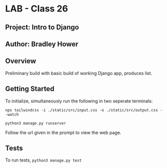 # LAB - Class 26

## Project: Intro to Django

## Author: Bradley Hower

## Overview

Preliminary build with basic build of working Django app, produces list.

## Getting Started

To initialize, simultaneously run the following in two seperate terminals:

`npx tailwindcss -i ./static/src/input.css -o ./static/src/output.css --watch`

`python3 manage.py runserver`

Follow the url given in the prompt to view the web page.

## Tests

To run tests, `python3 manage.py test`
